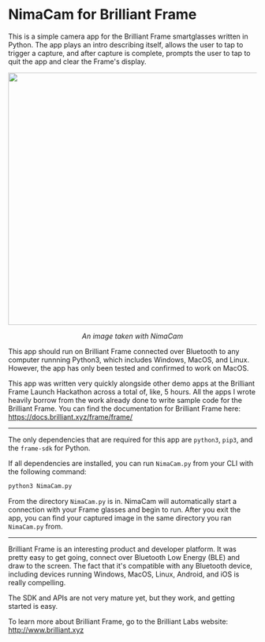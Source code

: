 # NimaCam for Brilliant Frame

This is a simple camera app for the Brilliant Frame smartglasses written in Python. The app plays an intro describing itself, allows the user to tap to trigger a capture, and after capture is complete, prompts the user to tap to quit the app and clear the Frame's display.

<p align="center">
<img width="512" height="512" src="https://github.com/user-attachments/assets/f7ba006c-cf54-46b6-a318-feea66e9906e">
</p>
<p align="center"><i>An image taken with NimaCam</i></p>

This app should run on Brilliant Frame connected over Bluetooth to any computer runnning Python3, which includes Windows, MacOS, and Linux. However, the app has only been tested and confirmed to work on MacOS.

This app was written very quickly alongside other demo apps at the Brilliant Frame Launch Hackathon across a total of, like, 5 hours. All the apps I wrote heavily borrow from the work already done to write sample code for the Brilliant Frame. You can find the documentation for Brilliant Frame here: https://docs.brilliant.xyz/frame/frame/

***

The only dependencies that are required for this app are `python3`, `pip3`, and the `frame-sdk` for Python.

If all dependencies are installed, you can run `NimaCam.py` from your CLI with the following command:

```python
python3 NimaCam.py
```

From the directory `NimaCam.py` is in. NimaCam will automatically start a connection with your Frame glasses and begin to run. After you exit the app, you can find your captured image in the same directory you ran `NimaCam.py` from.

***

Brilliant Frame is an interesting product and developer platform. It was pretty easy to get going, connect over Bluetooth Low Energy (BLE) and draw to the screen. The fact that it's compatible with any Bluetooth device, including devices running Windows, MacOS, Linux, Android, and iOS is really compelling.

The SDK and APIs are not very mature yet, but they work, and getting started is easy.

To learn more about Brilliant Frame, go to the Brilliant Labs website: http://www.brilliant.xyz
